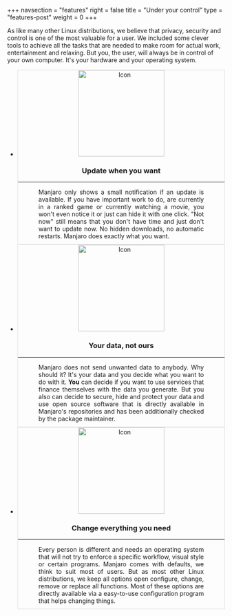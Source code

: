 +++
navsection = "features"
right = false
title = "Under your control"
type = "features-post"
weight = 0
+++

As like many other Linux distributions, we believe that privacy, security and control is one of the most valuable for a user. We included some clever tools to achieve all the tasks that are needed to make room for actual work, entertainment and relaxing. But you, the user, will always be in control of your own computer. It's your hardware and your operating system.

<ul class="flex-grid">
  <li class="flex-item">
    <div style="width: 100%; text-align: center; border: 1px solid #ddd;">
      <img src=";baseurl;/img/actions/update.svg" alt="Icon" style="width: 200px; height: 200px;" />
      <h3>Update when you want</h3>
      <hr/>
      <div style="text-align: justify; width: 80%; display: inline-block; margin-bottom: 10px;">
      Manjaro only shows a small notification if an update is available. If you have important work to do, are currently in a ranked game or currently watching a movie, you won't even notice it or just can hide it with one click. "Not now" still means that you don't have time and just don't want to update now. No hidden downloads, no automatic restarts. Manjaro does exactly what you want.
      </div>
    </div>
  </li>
  <li class="flex-item">
    <div style="width: 100%; text-align: center; border: 1px solid #ddd;">
      <img src=";baseurl;/img/actions/security.svg" alt="Icon" style="width: 200px; height: 200px;" />
      <h3>Your data, not ours</h3>
      <hr/>
      <div style="text-align: justify; width: 80%; display: inline-block; margin-bottom: 10px;">
      Manjaro does not send unwanted data to anybody. Why should it? It's your data and you decide what you want to do with it. <strong>You</strong> can decide if you want to use services that finance themselves with the data you generate. But you also can decide to secure, hide and protect your data and use open source software that is directly available in Manjaro's repositories and has been additionally checked by the package maintainer.
      </div>
    </div>
  </li>
  <li class="flex-item">
    <div style="width: 100%; text-align: center; border: 1px solid #ddd;">
      <img src=";baseurl;/img/actions/toolbox.svg" alt="Icon" style="width: 200px; height: 200px;" />
      <h3>Change everything you need</h3>
      <hr/>
      <div style="text-align: justify; width: 80%; display: inline-block; margin-bottom: 10px;">
      Every person is different and needs an operating system that will not try to enforce a specific workflow, visual style or certain programs. Manjaro comes with defaults, we think to suit most of users. But as most other Linux distributions, we keep all options open configure, change, remove or replace all functions. Most of these options are directly available via a easy-to-use configuration program that helps changing things.
      </div>
    </div>
  </li>
</ul>
